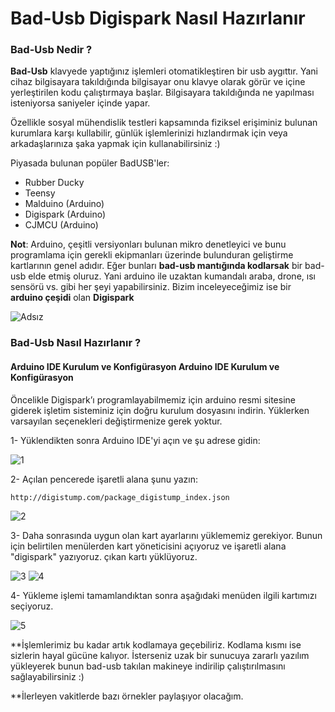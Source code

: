 # Bad-Usb Digispark Nasıl Hazırlanır

### Bad-Usb Nedir ?
**Bad-Usb** klavyede yaptığınız işlemleri otomatikleştiren bir usb aygıttır. Yani cihaz bilgisayara takıldığında bilgisayar onu klavye olarak görür ve içine yerleştirilen kodu çalıştırmaya başlar. Bilgisayara takıldığında ne yapılması isteniyorsa saniyeler içinde yapar.

Özellikle sosyal mühendislik testleri kapsamında fiziksel erişiminiz bulunan kurumlara karşı kullabilir, günlük işlemlerinizi hızlandırmak için veya arkadaşlarınıza şaka yapmak için kullanabilirsiniz :)

Piyasada bulunan popüler BadUSB'ler:
- Rubber Ducky
- Teensy
- Malduino (Arduino)
- Digispark (Arduino)
- CJMCU (Arduino)

**Not**: Arduino, çeşitli versiyonları bulunan mikro denetleyici ve bunu programlama için gerekli ekipmanları üzerinde bulunduran geliştirme kartlarının genel adıdır. Eğer bunları **bad-usb mantığında kodlarsak** bir bad-usb elde etmiş oluruz. Yani arduino ile uzaktan kumandalı araba, drone, ısı sensörü vs. gibi her şeyi yapabilirsiniz. Bizim inceleyeceğimiz ise bir **arduino çeşidi** olan **Digispark**



![Adsız](https://user-images.githubusercontent.com/65306271/168447710-b9365269-3b77-482d-8be0-4dd79aee633b.png)

### Bad-Usb Nasıl Hazırlanır ?
#### Arduino IDE Kurulum ve Konfigürasyon Arduino IDE Kurulum ve Konfigürasyon 
Öncelikle Digispark’ı programlayabilmemiz için arduino resmi sitesine giderek işletim
sisteminiz için doğru kurulum dosyasını indirin. Yüklerken varsayılan seçenekleri
değiştirmenize gerek yoktur.

1- Yüklendikten sonra Arduino IDE'yi açın ve şu adrese gidin:

![1](https://user-images.githubusercontent.com/65306271/168447732-3f631080-541f-4d34-9501-8e83036c87e3.png)

2- Açılan pencerede işaretli alana şunu yazın:

`http://digistump.com/package_digistump_index.json`

![2](https://user-images.githubusercontent.com/65306271/168447745-730505b4-428b-40f5-b6fc-2ea48522018c.png)

3- Daha sonrasında uygun olan kart ayarlarını yüklememiz gerekiyor. Bunun için belirtilen menülerden kart yöneticisini açıyoruz ve işaretli alana "digispark" yazıyoruz. çıkan kartı yüklüyoruz.

![3](https://user-images.githubusercontent.com/65306271/168447752-69f60048-73be-4645-b7db-08f405dd2ce1.png)
![4](https://user-images.githubusercontent.com/65306271/168447753-ec865e11-53ff-484d-99f3-cf33053b12ee.png)


4- Yükleme işlemi tamamlandıktan sonra aşağıdaki menüden ilgili kartımızı seçiyoruz.

![5](https://user-images.githubusercontent.com/65306271/168447788-638a0478-8aab-4f32-828b-786b427cdeff.png)

**İşlemlerimiz bu kadar artık kodlamaya geçebiliriz. Kodlama kısmı ise sizlerin hayal gücüne kalıyor. İsterseniz uzak bir sunucuya zararlı yazılım yükleyerek bunun bad-usb takılan makineye indirilip çalıştırılmasını sağlayabilirsiniz :)

**İlerleyen vakitlerde bazı örnekler paylaşıyor olacağım.
